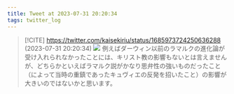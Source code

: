 ```yaml
---
title: Tweet at 2023-07-31 20:20:34
tags: twitter_log
---
```


> [!CITE] https://twitter.com/kaisekiriu/status/1685973724250636288 (2023-07-31 20:20:34)
> ![](https://twitter.com/kaisekiriu/status/1685973724250636288)
> 例えばダーウィン以前のラマルクの進化論が受け入れられなかったことには、キリスト教の影響もないとは言えませんが、どちらかといえばラマルク説がかなり思弁性の強いものだったこと（によって当時の重鎮であったキュヴィエの反発を招いたこと）の影響が大きいのではないかと思います。
